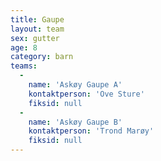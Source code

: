 ```yaml
---
title: Gaupe
layout: team
sex: gutter
age: 8
category: barn
teams:
  -
    name: 'Askøy Gaupe A'
    kontaktperson: 'Ove Sture'
    fiksid: null
  -
    name: 'Askøy Gaupe B'
    kontaktperson: 'Trond Marøy'
    fiksid: null
---
```

